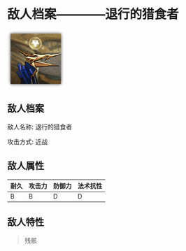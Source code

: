 # 敌人档案————退行的猎食者

![退行的猎食者](./eneIcons/退行的猎食者.png)

## 敌人档案

敌人名称: 退行的猎食者

攻击方式: 近战

## 敌人属性

| 耐久      | 攻击力  | 防御力 | 法术抗性 |
|---------|------|-----|------|
| B | B | D | D |

## 敌人特性
> 残骸

